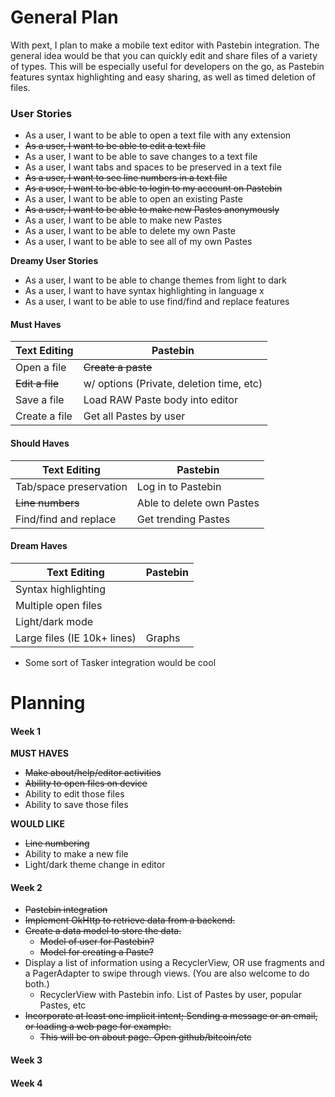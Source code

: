 General Plan
======

With pext, I plan to make a mobile text editor with Pastebin integration. The general idea would be that you can quickly edit and share files of a variety of types. This will be especially useful for developers on the go, as Pastebin features syntax highlighting and easy sharing, as well as timed deletion of files.


### User Stories
* As a user, I want to be able to open a text file with any extension
* ~~As a user, I want to be able to edit a text file~~
* As a user, I want to be able to save changes to a text file
* As a user, I want tabs and spaces to be preserved in a text file
* ~~As a user, I want to see line numbers in a text file~~
* ~~As a user, I want to be able to login to my account on  Pastebin~~
* As a user, I want to be able to open an existing Paste
* ~~As a user, I want to be able to make new Pastes anonymously~~
* As a user, I want to be able to make new Pastes
* As a user, I want to be able to delete my own Paste
* As a user, I want to be able to see all of my own Pastes

**Dreamy User Stories**
* As a user, I want to be able to change themes from light to dark
* As a user, I want to have syntax highlighting in language x
* As a user, I want to be able to use find/find and replace features


#### Must Haves
Text Editing | Pastebin
-------------|-------------
Open a file | ~~Create a paste~~
~~Edit a file~~ | w/ options (Private, deletion time, etc)
Save a file | Load RAW Paste body into editor
Create a file |  Get all Pastes by user

#### Should Haves
Text Editing | Pastebin
-------------|-------------
Tab/space preservation | Log in to Pastebin
~~Line numbers~~ | Able to delete own Pastes
Find/find and replace | Get trending Pastes

#### Dream Haves
Text Editing | Pastebin
-------------|-------------
Syntax highlighting | 
Multiple open files | 
Light/dark mode | 
Large files (IE 10k+ lines) | Graphs
* Some sort of Tasker integration would be cool

Planning
======

#### Week 1
**MUST HAVES**
* ~~Make about/help/editor activities~~
* ~~Ability to open files on device~~
* Ability to edit those files
* Ability to save those files

**WOULD LIKE**
* ~~Line numbering~~
* Ability to make a new file
* Light/dark theme change in editor


#### Week 2
* ~~Pastebin integration~~
* ~~Implement OkHttp to retrieve data from a backend.~~
* ~~Create a data model to store the data.~~
  * ~~Model of user for Pastebin?~~
  * ~~Model for creating a Paste?~~
* Display a list of information using a RecyclerView, OR use fragments and a PagerAdapter to swipe through views. (You are also welcome to do both.)
  * RecyclerView with Pastebin info. List of Pastes by user, popular Pastes, etc
* ~~Incorporate at least one implicit intent; Sending a message or an email, or loading a web page for example.~~
  * ~~This will be on about page. Open github/bitcoin/etc~~

#### Week 3


#### Week 4
